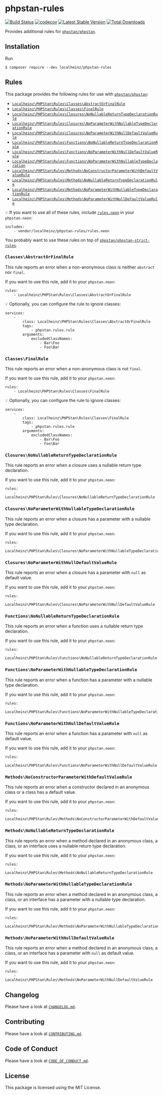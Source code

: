 # phpstan-rules

[![Build Status](https://travis-ci.com/localheinz/phpstan-rules.svg?branch=master)](https://travis-ci.com/localheinz/phpstan-rules)
[![codecov](https://codecov.io/gh/localheinz/phpstan-rules/branch/master/graph/badge.svg)](https://codecov.io/gh/localheinz/phpstan-rules)
[![Latest Stable Version](https://poser.pugx.org/localheinz/phpstan-rules/v/stable)](https://packagist.org/packages/localheinz/phpstan-rules)
[![Total Downloads](https://poser.pugx.org/localheinz/phpstan-rules/downloads)](https://packagist.org/packages/localheinz/phpstan-rules)

Provides additional rules for [`phpstan/phpstan`](https://github.com/phpstan/phpstan).

## Installation

Run

```
$ composer require --dev localheinz/phpstan-rules
```

## Rules

This package provides the following rules for use with [`phpstan/phpstan`](https://github.com/phpstan/phpstan):

* [`Localheinz\PHPStan\Rules\Classes\AbstractOrFinalRule`](https://github.com/localheinz/phpstan-rules#classesabstractorfinalrule)
* [`Localheinz\PHPStan\Rules\Classes\FinalRule`](https://github.com/localheinz/phpstan-rules#classesfinalrule)
* [`Localheinz\PHPStan\Rules\Closures\NoNullableReturnTypeDeclarationRule`](https://github.com/localheinz/phpstan-rules#closuresnonullablereturntypedeclarationrule)
* [`Localheinz\PHPStan\Rules\Closures\NoParameterWithNullableTypeDeclarationRule`](https://github.com/localheinz/phpstan-rules#closuresnoparameterwithnullabletypedeclarationrule)
* [`Localheinz\PHPStan\Rules\Closures\NoParameterWithNullDefaultValueRule`](https://github.com/localheinz/phpstan-rules#closuresnoparameterwithnulldefaultvaluerule)
* [`Localheinz\PHPStan\Rules\Functions\NoNullableReturnTypeDeclarationRule`](https://github.com/localheinz/phpstan-rules#functionsnonullablereturntypedeclarationrule)
* [`Localheinz\PHPStan\Rules\Functions\NoParameterWithNullDefaultValueRule`](https://github.com/localheinz/phpstan-rules#functionsnoparameterwithnulldefaultvaluerule)
* [`Localheinz\PHPStan\Rules\Functions\NoParameterWithNullableTypeDeclaration`](https://github.com/localheinz/phpstan-rules#functionsnoparameterwithnullabletypedeclarationrule)
* [`Localheinz\PHPStan\Rules\Methods\NoConstructorParameterWithDefaultValueRule`](https://github.com/localheinz/phpstan-rules#methodsnoconstructorparameterwithdefaultvaluerule)
* [`Localheinz\PHPStan\Rules\Methods\NoNullableReturnTypeDeclarationRule`](https://github.com/localheinz/phpstan-rules#methodsnonullablereturntypedeclarationrule)
* [`Localheinz\PHPStan\Rules\Methods\NoParameterWithNullableTypeDeclarationRule`](https://github.com/localheinz/phpstan-rules#methodsnoparameterwithnullabletypedeclarationrule)
* [`Localheinz\PHPStan\Rules\Methods\NoParameterWithNullDefaultValueRule`](https://github.com/localheinz/phpstan-rules#methodsnoparameterwithnulldefaultvaluerule)

:bulb: If you want to use all of these rules, include [`rules.neon`](rules.neon) in your `phpstan.neon`:

```neon
includes:
	- vendor/localheinz/phpstan-rules/rules.neon
```

You probably want to use these rules on top of [`phpstan/phpstan-strict-rules`](https://github.com/phpstan/phpstan-strict-rules).

### `Classes\AbstractOrFinalRule`

This rule reports an error when a non-anonymous class is neither `abstract` nor `final`.

If you want to use this rule, add it to your `phpstan.neon`:

```neon
rules:
	- Localheinz\PHPStan\Rules\Classes\AbstractOrFinalRule
```

:bulb: Optionally, you can configure the rule to ignore classes:

```neon
services:
	-
		class: Localheinz\PHPStan\Rules\Classes\AbstractOrFinalRule
		tags:
			- phpstan.rules.rule
		arguments:
			excludedClassNames:
				- Bar\Foo
				- Foo\Bar
```

### `Classes\FinalRule`

This rule reports an error when a non-anonymous class is not `final`.

If you want to use this rule, add it to your `phpstan.neon`:

```neon
rules:
	- Localheinz\PHPStan\Rules\Classes\FinalRule
```

:bulb: Optionally, you can configure the rule to ignore classes:

```neon
services:
	-
		class: Localheinz\PHPStan\Rules\Classes\FinalRule
		tags:
			- phpstan.rules.rule
		arguments:
			excludedClassNames:
				- Bar\Foo
				- Foo\Bar
```

### `Closures\NoNullableReturnTypeDeclarationRule`

This rule reports an error when a closure uses a nullable return type declaration.

If you want to use this rule, add it to your `phpstan.neon`:

```neon
rules:
	- Localheinz\PHPStan\Rules\Closures\NoNullableReturnTypeDeclarationRule
```

### `Closures\NoParameterWithNullableTypeDeclarationRule`

This rule reports an error when a closure has a parameter with a nullable type declaration.

If you want to use this rule, add it to your `phpstan.neon`:

```neon
rules:
	- Localheinz\PHPStan\Rules\Closures\NoParameterWithNullableTypeDeclarationRule
```

### `Closures\NoParameterWithNullDefaultValueRule`

This rule reports an error when a closure has a parameter with `null` as default value.

If you want to use this rule, add it to your `phpstan.neon`:

```neon
rules:
	- Localheinz\PHPStan\Rules\Closures\NoParameterWithNullDefaultValueRule
```

### `Functions\NoNullableReturnTypeDeclarationRule`

This rule reports an error when a function uses a nullable return type declaration.

If you want to use this rule, add it to your `phpstan.neon`:

```neon
rules:
	- Localheinz\PHPStan\Rules\Functions\NoNullableReturnTypeDeclarationRule
```

### `Functions\NoParameterWithNullableTypeDeclarationRule`

This rule reports an error when a function has a parameter with a nullable type declaration.

If you want to use this rule, add it to your `phpstan.neon`:

```neon
rules:
	- Localheinz\PHPStan\Rules\Functions\NoParameterWithNullableTypeDeclarationRule
```

### `Functions\NoParameterWithNullDefaultValueRule`

This rule reports an error when a function has a parameter with `null` as default value.

If you want to use this rule, add it to your `phpstan.neon`:

```neon
rules:
	- Localheinz\PHPStan\Rules\Functions\NoParameterWithNullDefaultValueRule
```

### `Methods\NoConstructorParameterWithDefaultValueRule`

This rule reports an error when a constructor declared in an anonymous class or a class has a default value.

If you want to use this rule, add it to your `phpstan.neon`:

```neon
rules:
	- Localheinz\PHPStan\Rules\Methods\NoConstructorParameterWithDefaultValueRule
```

### `Methods\NoNullableReturnTypeDeclarationRule`

This rule reports an error when a method declared in an anonymous class, a class, or an interface uses a nullable return type declaration.

If you want to use this rule, add it to your `phpstan.neon`:

```neon
rules:
	- Localheinz\PHPStan\Rules\Methods\NoNullableReturnTypeDeclarationRule
```

### `Methods\NoParameterWithNullableTypeDeclarationRule`

This rule reports an error when a method declared in an anonymous class, a class, or an interface has a parameter with a nullable type declaration.

If you want to use this rule, add it to your `phpstan.neon`:

```neon
rules:
	- Localheinz\PHPStan\Rules\Methods\NoParameterWithNullableTypeDeclarationRule
```

### `Methods\NoParameterWithNullDefaultValueRule`

This rule reports an error when a method declared in an anonymous class, a class, or an interface has a parameter with `null` as default value.

If you want to use this rule, add it to your `phpstan.neon`:

```neon
rules:
	- Localheinz\PHPStan\Rules\Methods\NoParameterWithNullDefaultValueRule
```

## Changelog

Please have a look at [`CHANGELOG.md`](CHANGELOG.md).

## Contributing

Please have a look at [`CONTRIBUTING.md`](.github/CONTRIBUTING.md).

## Code of Conduct

Please have a look at [`CODE_OF_CONDUCT.md`](.github/CODE_OF_CONDUCT.md).

## License

This package is licensed using the MIT License.
